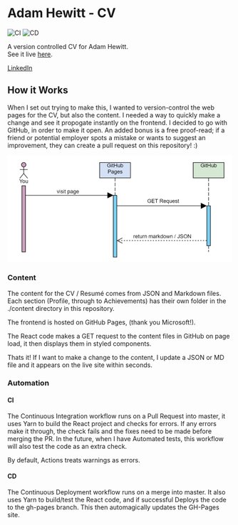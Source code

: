# Adam Hewitt - CV 
![CI](https://github.com/werzl/CV/workflows/CI/badge.svg)
![CD](https://github.com/werzl/CV/workflows/CD/badge.svg)

A version controlled CV for Adam Hewitt.<br/>
See it live [here](https://werzl.github.io/CV/).

[LinkedIn](https://www.linkedin.com/in/ahewit)

## How it Works
When I set out trying to make this, I wanted to version-control the web pages for the CV, but also the content. I needed a way to quickly make a change and see it propogate instantly on the frontend. I decided to go with GitHub, in order to make it open. An added bonus is a free proof-read; if a friend or potential employer spots a mistake or wants to suggest an improvement, they can create a pull request on this repository! :)

![sequence for viewing the site](https://raw.githubusercontent.com/werzl/CV/master/viewing-cv-sequence.png)

### Content
The content for the CV / Resumé comes from JSON and Markdown files. Each section (Profile, through to Achievements) has their own folder in the ./content directory in this repository. 

The frontend is hosted on GitHub Pages, (thank you Microsoft!).

The React code makes a GET request to the content files in GitHub on page load, it then displays them in styled components.

Thats it! If I want to make a change to the content, I update a JSON or MD file and it appears on the live site within seconds.

### Automation
#### CI
The Continuous Integration workflow runs on a Pull Request into master, it uses Yarn to build the React project and checks for errors. If any errors make it through, the check fails and the fixes need to be made before merging the PR. In the future, when I have Automated tests, this workflow will also test the code as an extra check.

By default, Actions treats warnings as errors.

#### CD
The Continuous Deployment workflow runs on a merge into master. It also uses Yarn to build/test the React code, and if successful Deploys the code to the gh-pages branch. This then automagically updates the GH-Pages site.

